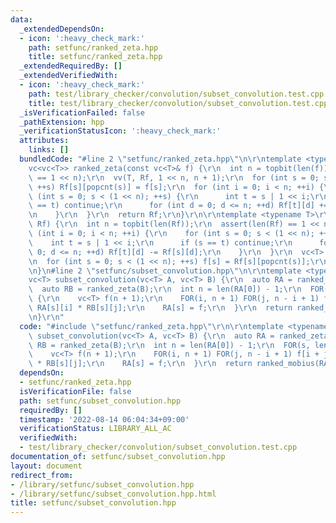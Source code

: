```yaml
---
data:
  _extendedDependsOn:
  - icon: ':heavy_check_mark:'
    path: setfunc/ranked_zeta.hpp
    title: setfunc/ranked_zeta.hpp
  _extendedRequiredBy: []
  _extendedVerifiedWith:
  - icon: ':heavy_check_mark:'
    path: test/library_checker/convolution/subset_convolution.test.cpp
    title: test/library_checker/convolution/subset_convolution.test.cpp
  _isVerificationFailed: false
  _pathExtension: hpp
  _verificationStatusIcon: ':heavy_check_mark:'
  attributes:
    links: []
  bundledCode: "#line 2 \"setfunc/ranked_zeta.hpp\"\n\r\ntemplate <typename T>\r\n\
    vc<vc<T>> ranked_zeta(const vc<T>& f) {\r\n  int n = topbit(len(f));\r\n  assert(len(f)\
    \ == 1 << n);\r\n  vv(T, Rf, 1 << n, n + 1);\r\n  for (int s = 0; s < (1 << n);\
    \ ++s) Rf[s][popcnt(s)] = f[s];\r\n  for (int i = 0; i < n; ++i) {\r\n    for\
    \ (int s = 0; s < (1 << n); ++s) {\r\n      int t = s | 1 << i;\r\n      if (s\
    \ == t) continue;\r\n      for (int d = 0; d <= n; ++d) Rf[t][d] += Rf[s][d];\r\
    \n    }\r\n  }\r\n  return Rf;\r\n}\r\n\r\ntemplate <typename T>\r\nvc<T> ranked_mobius(vc<vc<T>>&\
    \ Rf) {\r\n  int n = topbit(len(Rf));\r\n  assert(len(Rf) == 1 << n);\r\n  for\
    \ (int i = 0; i < n; ++i) {\r\n    for (int s = 0; s < (1 << n); ++s) {\r\n  \
    \    int t = s | 1 << i;\r\n      if (s == t) continue;\r\n      for (int d =\
    \ 0; d <= n; ++d) Rf[t][d] -= Rf[s][d];\r\n    }\r\n  }\r\n  vc<T> f(1 << n);\r\
    \n  for (int s = 0; s < (1 << n); ++s) f[s] = Rf[s][popcnt(s)];\r\n  return f;\r\
    \n}\n#line 2 \"setfunc/subset_convolution.hpp\"\n\r\ntemplate <typename T>\r\n\
    vc<T> subset_convolution(vc<T> A, vc<T> B) {\r\n  auto RA = ranked_zeta(A);\r\n\
    \  auto RB = ranked_zeta(B);\r\n  int n = len(RA[0]) - 1;\r\n  FOR(s, len(RA))\
    \ {\r\n    vc<T> f(n + 1);\r\n    FOR(i, n + 1) FOR(j, n - i + 1) f[i + j] +=\
    \ RA[s][i] * RB[s][j];\r\n    RA[s] = f;\r\n  }\r\n  return ranked_mobius(RA);\r\
    \n}\r\n"
  code: "#include \"setfunc/ranked_zeta.hpp\"\r\n\r\ntemplate <typename T>\r\nvc<T>\
    \ subset_convolution(vc<T> A, vc<T> B) {\r\n  auto RA = ranked_zeta(A);\r\n  auto\
    \ RB = ranked_zeta(B);\r\n  int n = len(RA[0]) - 1;\r\n  FOR(s, len(RA)) {\r\n\
    \    vc<T> f(n + 1);\r\n    FOR(i, n + 1) FOR(j, n - i + 1) f[i + j] += RA[s][i]\
    \ * RB[s][j];\r\n    RA[s] = f;\r\n  }\r\n  return ranked_mobius(RA);\r\n}\r\n"
  dependsOn:
  - setfunc/ranked_zeta.hpp
  isVerificationFile: false
  path: setfunc/subset_convolution.hpp
  requiredBy: []
  timestamp: '2022-08-14 06:04:34+09:00'
  verificationStatus: LIBRARY_ALL_AC
  verifiedWith:
  - test/library_checker/convolution/subset_convolution.test.cpp
documentation_of: setfunc/subset_convolution.hpp
layout: document
redirect_from:
- /library/setfunc/subset_convolution.hpp
- /library/setfunc/subset_convolution.hpp.html
title: setfunc/subset_convolution.hpp
---
```

